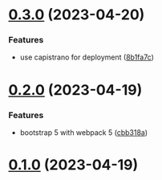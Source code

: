 # [0.3.0](https://github.com/alexcode-cc/Rails701/compare/0.2.0...0.3.0) (2023-04-20)


### Features

* use capistrano for deployment ([8b1fa7c](https://github.com/alexcode-cc/Rails701/commit/8b1fa7cd0561d0261eb571fd5afdaa8beecd1820))



# [0.2.0](https://github.com/alexcode-cc/Rails701/compare/0.1.0...0.2.0) (2023-04-19)


### Features

* bootstrap 5 with webpack 5 ([cbb318a](https://github.com/alexcode-cc/Rails701/commit/cbb318a399907b83ad8388a1579daec4403ac34b))



# [0.1.0](https://github.com/alexcode-cc/Rails701/tree/0.1.0) (2023-04-19)



